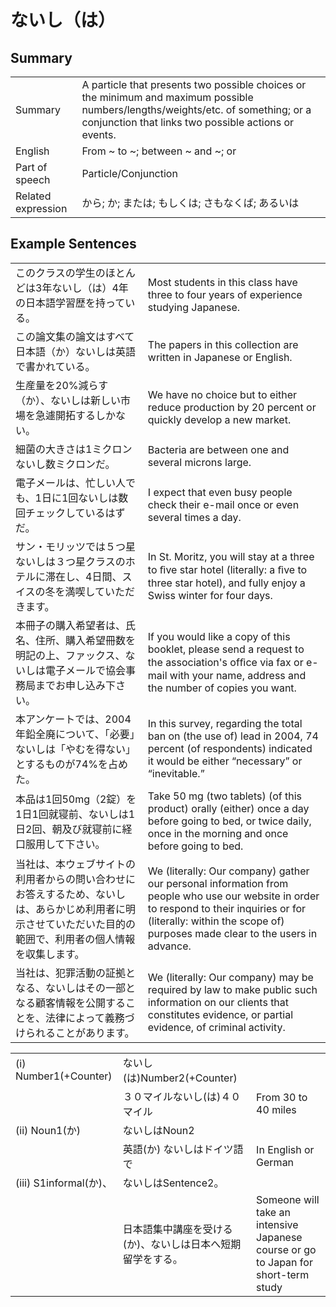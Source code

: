 # ないし（は）

## Summary

<table><tr>   <td>Summary</td>   <td>A particle that presents two possible choices or the minimum and maximum possible numbers/lengths/weights/etc. of something; or a conjunction that links two possible actions or events.</td></tr><tr>   <td>English</td>   <td>From ~ to ~; between ~ and ~; or</td></tr><tr>   <td>Part of speech</td>   <td>Particle/Conjunction</td></tr><tr>   <td>Related expression</td>   <td>から; か; または; もしくは; さもなくば; あるいは</td></tr></table>

## Example Sentences

<table><tr>   <td>このクラスの学生のほとんどは3年ないし（は）4年の日本語学習歴を持っている。</td>   <td>Most students in this class have three to four years of experience studying Japanese.</td></tr><tr>   <td>この論文集の論文はすべて日本語（か）ないしは英語で書かれている。</td>   <td>The papers in this collection are written in Japanese or English.</td></tr><tr>   <td>生産量を20%減らす（か）、ないしは新しい市場を急遽開拓するしかない。</td>   <td>We have no choice but to either reduce production by 20 percent or quickly develop a new market.</td></tr><tr>   <td>細菌の大きさは1ミクロンないし数ミクロンだ。</td>   <td>Bacteria are between one and several microns large.</td></tr><tr>   <td>電子メールは、忙しい人でも、1日に1回ないしは数回チェックしているはずだ。</td>   <td>I expect that even busy people check their e-mail once or even several times a day.</td></tr><tr>   <td>サン・モリッツでは５つ星ないしは３つ星クラスのホテルに滞在し、4日間、スイスの冬を満喫していただきます。</td>   <td>In St. Moritz, you will stay at a three to ﬁve star hotel (literally: a ﬁve to three star hotel), and fully enjoy a Swiss winter for four days.</td></tr><tr>   <td>本冊子の購入希望者は、氏名、住所、購入希望冊数を明記の上、ファックス、ないしは電子メールで協会事務局までお申し込み下さい。</td>   <td>If you would like a copy of this booklet, please send a request to the association's ofﬁce via fax or e-mail with your name, address and the number of copies you want.</td></tr><tr>   <td>本アンケートでは、2004年鉛全廃について、「必要」ないしは「やむを得ない」とするものが74%を占めた。</td>   <td>In this survey, regarding the total ban on (the use of) lead in 2004, 74 percent (of respondents) indicated it would be either “necessary” or “inevitable.”</td></tr><tr>   <td>本品は1回50mg（2錠）を1日1回就寝前、ないしは1日2回、朝及び就寝前に経口服用して下さい。</td>   <td>Take 50 mg (two tablets) (of this product) orally (either) once a day before going to bed, or twice daily, once in the morning and once before going to bed.</td></tr><tr>   <td>当社は、本ウェブサイトの利用者からの問い合わせにお答えするため、ないしは、あらかじめ利用者に明示させていただいた目的の範囲で、利用者の個人情報を収集します。</td>   <td>We (literally: Our company) gather our personal information from people who use our website in order to respond to their inquiries or for (literally: within the scope of) purposes made clear to the users in advance.</td></tr><tr>   <td>当社は、犯罪活動の証拠となる、ないしはその一部となる顧客情報を公開することを、法律によって義務づけられることがあります。</td>   <td>We (literally: Our company) may be required by law to make public such information on our clients that constitutes evidence, or partial evidence, of criminal activity.</td></tr></table>

<table class="table"><tbody><tr class="tr head"><td class="td"><span class="numbers">(i)</span> <span class="bold">Number1(+Counter)</span> </td><td class="td"><span class="concept">ないし</span><span>(</span><span class="concept">は</span><span>)Number2(+Counter)</span> </td><td class="td"></td></tr><tr class="tr"><td class="td"></td><td class="td"><span>３０マイル</span><span class="concept">ないし</span><span>(</span><span class="concept">は</span><span>)４０マイル</span></td><td class="td"><span>From 30 to 40 miles</span></td></tr><tr class="tr head"><td class="td"><span class="numbers">(ii)</span> <span class="bold">Noun<span class="subscript">1</span>(か)</span> </td><td class="td"><span class="concept">ないしは</span><span>Noun<span class="subscript">2</span></span></td><td class="td"></td></tr><tr class="tr"><td class="td"></td><td class="td"><span>英語(か)</span> <span class="concept">ないしは</span><span>ドイツ語で</span></td><td class="td"><span>In English or German</span></td></tr><tr class="tr head"><td class="td"><span class="numbers">(iii)</span> <span class="bold">S1informal(か)、</span></td><td class="td"><span class="concept">ないしは</span><span>Sentence2。</span></td><td class="td"></td></tr><tr class="tr"><td class="td"></td><td class="td"><span>日本語集中講座を受ける(か)、</span><span class="concept">ないしは</span><span>日本へ短期留学をする。</span></td><td class="td"><span>Someone will take an intensive Japanese course or go to Japan for short-term study</span></td></tr></tbody></table>


